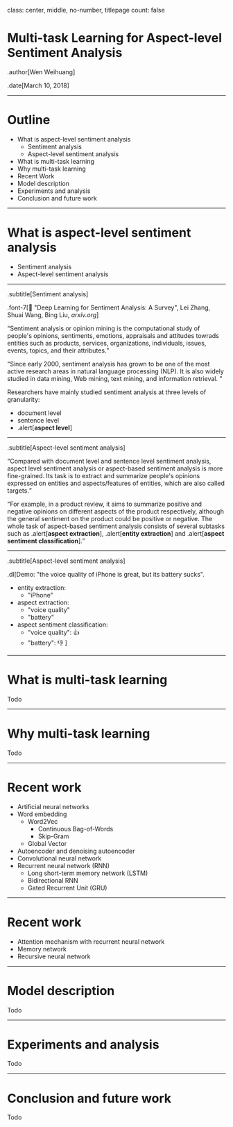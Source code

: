 class: center, middle, no-number, titlepage
count: false



# Multi-task Learning for Aspect-level Sentiment Analysis

.author[Wen Weihuang]

.date[March 10, 2018]

---

# Outline

- What is aspect-level sentiment analysis
    - Sentiment analysis
    - Aspect-level sentiment analysis
- What is multi-task learning
- Why multi-task learning
- Recent Work
- Model description
- Experiments and analysis
- Conclusion and future work

---

# What is aspect-level sentiment analysis

- Sentiment analysis
- Aspect-level sentiment analysis

---

.subtitle[Sentiment analysis]

.font-7[📄 "Deep Learning for Sentiment Analysis: A Survey", Lei Zhang, Shuai Wang, Bing Liu, *arxiv.org*]

<q>Sentiment analysis or opinion mining is the computational study of people's opinions, sentiments, emotions, appraisals and attitudes towrads entities such as products, services, organizations, individuals, issues, events, topics, and their attributes.</q>

<q>Since early 2000, sentiment analysis has grown to be one of the most active research areas in natural language processing (NLP). It is also widely studied in data mining, Web mining, text mining, and information retrieval. </q>

Researchers have mainly studied sentiment analysis at three levels of granularity:
- document level
- sentence level
- .alert[**aspect level**]

---

.subtitle[Aspect-level sentiment analysis]

<q>Compared with document level and sentence level sentiment analysis, aspect level sentiment analysis or aspect-based sentiment analysis is more fine-grained. Its task is to extract and summarize people's opinions expressed on entities and aspects/features of entities, which are also called targets.</q>

<q>For example, in a product review, it aims to summarize positive and negative opinions on different aspects of the product respectively, although the general sentiment on the product could be positive or negative. The whole task of aspect-based sentiment analysis consists of several subtasks such as .alert[**aspect extraction**], .alert[**entity extraction**] and .alert[**aspect sentiment classification**].</q>

---
.subtitle[Aspect-level sentiment analysis]

.dl[Demo: "the voice quality of iPhone is great, but its battery sucks".

- entity extraction:
    -  "iPhone"
- aspect extraction:
    -  "voice quality"
    -  "battery"
- aspect sentiment classification: 
    - "voice quality": 👍
    - "battery": 👎
]

---

# What is multi-task learning

Todo

---

# Why multi-task learning

Todo

---

# Recent work

- Artificial neural networks
- Word embedding
    - Word2Vec
        - Continuous Bag-of-Words
        - Skip-Gram
    - Global Vector
- Autoencoder and denoising autoencoder
- Convolutional neural network
- Recurrent neural network (RNN)
    - Long short-term memory network (LSTM)
    - Bidirectional RNN
    - Gated Recurrent Unit (GRU)

---

# Recent work

- Attention mechanism with recurrent neural network
- Memory network
- Recursive neural network


---

# Model description

Todo

---

# Experiments and analysis

Todo

---

# Conclusion and future work

Todo
